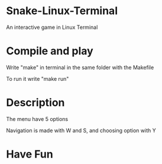 # Snake-Linux-Terminal
An interactive game in Linux Terminal 

# Compile and play
Write "make" in terminal in the same folder with the Makefile

To run it write "make run"

# Description
The menu have 5 options

Navigation is made with W and S, and choosing option with Y

# Have Fun
